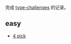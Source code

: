 完成 [type-challenges](https://github.com/type-challenges/type-challenges) 的记录。

## easy
* [4 pick](./answers/easy/4.md)
